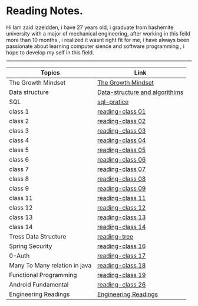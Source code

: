 # Reading Notes.

Hi Iam zaid izzeldden, i have 27 years old, i graduate from hashemite university with a major of mechanical engineering, after working in this feild more than 10 months , i realized it wasnt right fit for me, i have always been passionate about learning computer sience and software programming , i hope to develop my self in this field. 

---


| Topics                        | Link                                                          |
|-------------------------------|---------------------------------------------------------------|
| The Growth Mindset            | [The Growth Mindset](grouthMindmd)                            |
| Data structure                | [Data-structure and algorithims](data-tructure-algorithimsmd) |
| SQL                           | [sql-pratice](sql-practicingmd)                               |
| class 1                       | [reading-class 01](reading-class01md)                         |
| class 2                       | [reading-class 02](reading-class02md)                         |
| class 3                       | [reading-class 03](reading-class03md)                         |
| class 4                       | [reading-class 04](reading-class04.md)                        |
| class 5                       | [reading-class 05](reading-class05.md)                        |
| class 6                       | [reading-class 06](reading-class06.md)                        |
| class 7                       | [reading-class 07](reading-class07.md)                        |
| class 8                       | [reading-class 08](reading-class08.md)                        |
| class 9                       | [reading-class 09](reading-class09.md)                        |
| class 11                      | [reading-class 11](reading-class11.md)                        |
| class 12                      | [reading-class 12](reading-class12.md)                        |
| class 13                      | [reading-class 13](reading-class13.md)                        |
| class 14                      | [reading-class 14](reading-class14.md)                        |
| Tress Data Structure          | [reading-tree](reading-trees.md)                              |
| Spring Security               | [reading-class 16](reading-class15.md)                        |
| 0-Auth                        | [reading-class 17](reading-class17.md)                        |
| Many To Many relation in java | [reading-class 18](reading-class18.md)                        |
| Functional Programming        | [reading-class 19](reading-class19.md)                        |
| Android Fundamental           | [reading-class 26](reading-class26.md)                        |
| Engineering Readings          | [Engineering Readings](engineering-reading.md)                |


